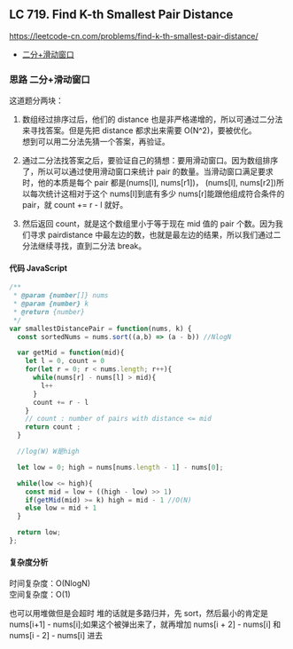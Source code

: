 ## LC 719. Find K-th Smallest Pair Distance

https://leetcode-cn.com/problems/find-k-th-smallest-pair-distance/

- [二分+滑动窗口](#思路-二分+滑动窗口)

### 思路 二分+滑动窗口

这道题分两块：

1. 数组经过排序过后，他们的 distance 也是非严格递增的，所以可通过二分法来寻找答案。但是先把 distance 都求出来需要 O(N^2)，要被优化。  
   想到可以用二分法先猜一个答案，再验证。

2. 通过二分法找答案之后，要验证自己的猜想：要用滑动窗口。因为数组排序了，所以可以通过使用滑动窗口来统计 pair 的数量。当滑动窗口满足要求时，他的本质是每个 pair 都是(nums[l], nums[r1])， (nums[l], nums[r2])所以每次统计这相对于这个 nums[l]到底有多少 nums[r]能跟他组成符合条件的 pair，就 count += r - l 就好。

3. 然后返回 count，就是这个数组里小于等于现在 mid 值的 pair 个数。因为我们寻求 pairdistance 中最左边的数，也就是最左边的结果，所以我们通过二分法继续寻找，直到二分法 break。

#### 代码 JavaScript

```JavaScript
/**
 * @param {number[]} nums
 * @param {number} k
 * @return {number}
 */
var smallestDistancePair = function(nums, k) {
  const sortedNums = nums.sort((a,b) => (a - b)) //NlogN

  var getMid = function(mid){
    let l = 0, count = 0
    for(let r = 0; r < nums.length; r++){
      while(nums[r] - nums[l] > mid){
        l++
      }
      count += r - l
    }
    // count : number of pairs with distance <= mid
    return count ;
  }

  //log(W) W是high

  let low = 0; high = nums[nums.length - 1] - nums[0];

  while(low <= high){
    const mid = low + ((high - low) >> 1)
    if(getMid(mid) >= k) high = mid - 1 //O(N)
    else low = mid + 1
  }

  return low;
};

```

#### 复杂度分析

时间复杂度：O(NlogN) </br>
空间复杂度：O(1)

也可以用堆做但是会超时
堆的话就是多路归并，先 sort，然后最小的肯定是 nums[i+1] - nums[i];如果这个被弹出来了，就再增加 nums[i + 2] - nums[i] 和 nums[i - 2] - nums[i] 进去
